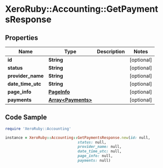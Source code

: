 # XeroRuby::Accounting::GetPaymentsResponse

## Properties

Name | Type | Description | Notes
------------ | ------------- | ------------- | -------------
**id** | **String** |  | [optional] 
**status** | **String** |  | [optional] 
**provider_name** | **String** |  | [optional] 
**date_time_utc** | **String** |  | [optional] 
**page_info** | [**PageInfo**](PageInfo.md) |  | [optional] 
**payments** | [**Array&lt;Payments&gt;**](Payments.md) |  | [optional] 

## Code Sample

```ruby
require 'XeroRuby::Accounting'

instance = XeroRuby::Accounting::GetPaymentsResponse.new(id: null,
                                 status: null,
                                 provider_name: null,
                                 date_time_utc: null,
                                 page_info: null,
                                 payments: null)
```


